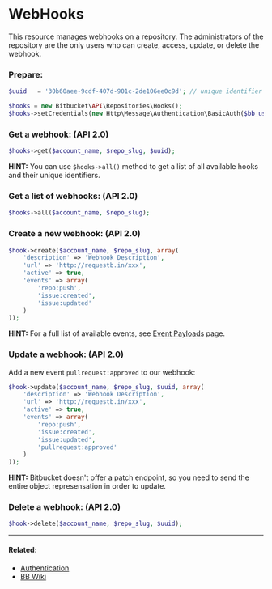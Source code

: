 # WebHooks

This resource manages webhooks on a repository. The administrators of the repository are 
the only users who can create, access, update, or delete the webhook.

### Prepare:
```php
$uuid	= '30b60aee-9cdf-407d-901c-2de106ee0c9d'; // unique identifier of the webhook
```

```php
$hooks = new Bitbucket\API\Repositories\Hooks();
$hooks->setCredentials(new Http\Message\Authentication\BasicAuth($bb_user, $bb_pass));
```

### Get a webhook: (API 2.0)

```php
$hooks->get($account_name, $repo_slug, $uuid);
```

**HINT:** You can use `$hooks->all()` method to get a list of all available hooks and their unique identifiers.

### Get a list of webhooks: (API 2.0)

```php
$hooks->all($account_name, $repo_slug);
```

### Create a new webhook: (API 2.0)

```php
$hook->create($account_name, $repo_slug, array(
    'description' => 'Webhook Description',
    'url' => 'http://requestb.in/xxx',
    'active' => true,
    'events' => array(
        'repo:push',
        'issue:created',
        'issue:updated'
    )
));
```

**HINT:** For a full list of available events, see [Event Payloads](https://confluence.atlassian.com/display/BITBUCKET/Event+Payloads) page.

### Update a webhook: (API 2.0)

Add a new event `pullrequest:approved` to our webhook:

```php
$hook->update($account_name, $repo_slug, $uuid, array(
    'description' => 'Webhook Description',
    'url' => 'http://requestb.in/xxx',
    'active' => true,
    'events' => array(
        'repo:push',
        'issue:created',
        'issue:updated',
        'pullrequest:approved'
    )
));
```

**HINT:** Bitbucket doesn't offer a patch endpoint, so you need to send the entire object represensation in order to update.

### Delete a webhook: (API 2.0)

```php
$hook->delete($account_name, $repo_slug, $uuid);
```

----

#### Related:
  * [Authentication](../../examples/authentication.md)
  * [BB Wiki](https://confluence.atlassian.com/display/BITBUCKET/webhooks+Resource)
